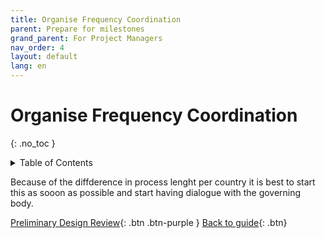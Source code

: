 ```yaml
---
title: Organise Frequency Coordination
parent: Prepare for milestones
grand_parent: For Project Managers
nav_order: 4
layout: default
lang: en
---
```


# Organise Frequency Coordination
{: .no_toc }

<details markdown="block">
<summary>Table of Contents</summary>

- Table of Contents
{:toc}

</details>

Because of the diffderence in process lenght per country it is best to start this as sooon as possible and start having dialogue with the governing body.




[Preliminary Design Review]({{site.url}}/project-managers/pm-pdr/){: .btn .btn-purple }
[Back to guide]({{site.url}}//pm/guide#how-to){: .btn}